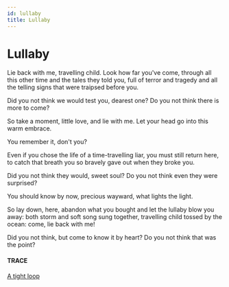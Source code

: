 ```yaml
---
id: lullaby
title: Lullaby
---
```


# Lullaby

Lie back with me,
travelling child.
Look how far you've come,
through all this other time
and the tales they told you,
full of terror and tragedy
and all the telling signs
that were traipsed before you.

Did you not think
we would test you, dearest one?
Do you not think
there is more to come?

So take a moment,
little love,
and lie with me.
Let your head go 
into this warm embrace.

You remember it, don't you?

Even if you chose the life
of a time-travelling liar,
you must still return
here,
to catch that breath
you so bravely gave out
when they broke you.

Did you not think
they would, sweet soul?
Do you not think
even they were surprised?

You should know by now,
precious wayward,
what lights the light.

So lay down, here,
abandon what you bought
and let the lullaby
blow you away:
both storm and soft song
sung together,
travelling child
tossed by the ocean:
come, lie back with me!

Did you not think,
but come to know it by heart?
Do you not think
that was the point?


#### TRACE

[A tight loop](./index.html)
